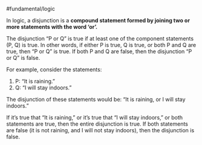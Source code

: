 #fundamental/logic

In logic, a disjunction is a **compound statement formed by joining two or more statements with the word ‘or’.**

The disjunction “P or Q” is true if at least one of the component statements (P, Q) is true. In other words, if either P is true, Q is true, or both P and Q are true, then “P or Q” is true. If both P and Q are false, then the disjunction “P or Q” is false.

For example, consider the statements:

1. P: “It is raining.”
2. Q: “I will stay indoors.”

The disjunction of these statements would be: “It is raining, or I will stay indoors.”

If it’s true that “It is raining,” or it’s true that “I will stay indoors,” or both statements are true, then the entire disjunction is true. If both statements are false (it is not raining, and I will not stay indoors), then the disjunction is false.
